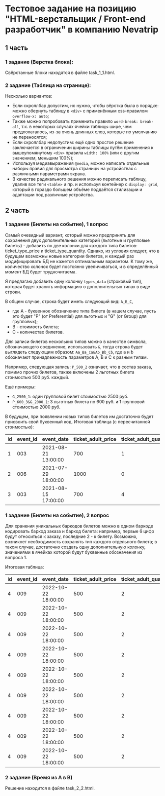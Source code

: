 # Тестовое задание на позицию "HTML-верстальщик / Front-end разработчик" в компанию Nevatrip

## 1 часть

### 1 задание (Верстка блока): 
Свёрстанные блоки находятся в файле task_1_1.html.

### 2 задание (Таблица на странице):

Несколько вариантов:
- Если скроллбар допустим, но нужно, чтобы вёрстка была в порядке: можно обернуть таблицу в `<div>` с применённым css-правилом `overflow-x: auto`;
- Также можно попробовать применить правило `word-break: break-all`, т.к. в некоторых случаях ячейки таблицы шире, чем предполагалось, из-за очень длинных слов, которые по умолчанию не переносятся;
- Если скроллбар недопустим: ещё одно простое решение заключается в  ограничении ширины таблицы путём применения к вышеупомянутому `<div>` правила `width: 100%` (или с другим значением, меньшим 100%);
- Используя медиавыражения `@media`, можно написать отдельные наборы правил для просмотра страницы на устройствах с различными параметрами экрана.
- В качестве радикального решения можно переписать таблицу, удалив все теги `<table>` и пр. и используя контейнер с `display: grid`, который в гораздо большем объёме поддаётся стилизации и адаптации под различные устройства.

## 2 часть

### 1 задание (Билеты на событие), 1 вопрос 

Самый очевидный вариант, который можно предпринять для сохранения двух дополнительных категорий (льготные и групповые билеты) - добавить по две колонки для каждого типа билетов:
ticket_type_price и ticket_type_quantity. Однако, из условия следует, что в будущем возможны новые категории билетов, и каждый раз модифицировать БД не кажется оптимальным вариантом. К тому же, количество колонок будет постоянно увеличиваться, и в определённый момент БД будет трудночитаема.

Я предлагаю добавить одну колонку `types_data` (строковый тип), которая будет хранить информацию о дополнительных типах в виде строки.

В общем случае, строка будет иметь следующий вид:
`A_B_C`,
- где А - буквенное обозначение типа билета (в нашем случае, пусть это будет "P" (от Preferential) для льготных и "G" (от Group) для групповых);
- В - стоимость билета;
- С - количество билетов.

Для записи билетов нескольких типов можно в качестве символа, обозначающего соединение, использовать `&`, тогда строка будет выглядеть следующим образом:
`Aa_Ba_Ca&Ab_Bb_Cb`,
где a и b обозначают принадлежность параметров A, B и С к разным типам.

Например, следующая запись:
`P_500_2`
означает, что в состав заказа, помимо прочих билетов, также включены 2 льготных билета стоимостью 500 руб. каждый.

Ещё примеры:
- `G_2500_1`: один групповой билет стоимостью 2500 руб.
- `P_600_3&G_2000_1`: 3 льготных билета по 600 руб. и 1 групповой стоимостью 2000 руб.

В будущем, при появлении новых типов билетов им достаточно будет присвоить свой буквенный код.
Итоговая таблица (с пересчитанной стоимостью):

| id | event_id | event_date          | ticket_adult_price | ticket_adult_quantity | ticket_kid_price | ticket_kid_quantity | types_data       | barcode  | user_id | equal_price | created             |
|----|----------|---------------------|--------------------|-----------------------|------------------|---------------------|------------------|----------|---------|-------------|---------------------|
| 1  | 003      | 2021-08-21 13:00:00 | 700                | 1                     | 450              | 0                   | P_500_2          | 11111111 | 00451   | 1700        | 2021-01-11 13:22:09 |
| 2  | 006      | 2021-07-29 18:00:00 | 1000               | 0                     | 800              | 2                   | G_2500_1         | 22222222 | 00364   | 4100        | 2021-01-12 16:62:08 |
| 3  | 003      | 2021-08-15 17:00:00 | 700                | 4                     | 450              | 3                   | P_600_3&G_2000_1 | 33333333 | 00015   | 7950        | 2021-01-13 10:08:45 |

### 1 задание (Билеты на событие), 2 вопрос

Для хранения уникальных баркодов билетов можно в одном баркоде кодировать баркод заказа и баркод билета: например, первые 6 цифр будут относиться к заказу, последние 2 - к билету.
Возможно, возникнет необходимость сохранять тип каждого отдельного билета; в таком случае, достаточно создать одну дополнительную колонку, значениями в ячейках которой будут буквенные обозначения из вопроса 1.

Итоговая таблица:

| id | event_id | event_date          | ticket_adult_price | ticket_adult_quantity | ticket_kid_price | ticket_kid_quantity | types_data | barcode  | ticket_type | user_id | equal_price | created             |
|----|----------|---------------------|--------------------|-----------------------|------------------|---------------------|------------|----------|-------------|---------|-------------|---------------------|
| 4  | 009      | 2022-10-22 18:00:00 | 500                | 2                     | 250              | 3                   | P_400_4    | 44444401 | A           | 00324   | 3350        | 2022-09-22 18:30:00 |
| 4  | 009      | 2022-10-22 18:00:00 | 500                | 2                     | 250              | 3                   | P_400_4    | 44444402 | A           | 00324   | 3350        | 2022-09-22 18:30:00 |
| 4  | 009      | 2022-10-22 18:00:00 | 500                | 2                     | 250              | 3                   | P_400_4    | 44444403 | K           | 00324   | 3350        | 2022-09-22 18:30:00 |
| 4  | 009      | 2022-10-22 18:00:00 | 500                | 2                     | 250              | 3                   | P_400_4    | 44444404 | K           | 00324   | 3350        | 2022-09-22 18:30:00 |
| 4  | 009      | 2022-10-22 18:00:00 | 500                | 2                     | 250              | 3                   | P_400_4    | 44444405 | K           | 00324   | 3350        | 2022-09-22 18:30:00 |
| 4  | 009      | 2022-10-22 18:00:00 | 500                | 2                     | 250              | 3                   | P_400_4    | 44444406 | P           | 00324   | 3350        | 2022-09-22 18:30:00 |
| 4  | 009      | 2022-10-22 18:00:00 | 500                | 2                     | 250              | 3                   | P_400_4    | 44444407 | P           | 00324   | 3350        | 2022-09-22 18:30:00 |
| 4  | 009      | 2022-10-22 18:00:00 | 500                | 2                     | 250              | 3                   | P_400_4    | 44444408 | P           | 00324   | 3350        | 2022-09-22 18:30:00 |
| 4  | 009      | 2022-10-22 18:00:00 | 500                | 2                     | 250              | 3                   | P_400_4    | 44444409 | P           | 00324   | 3350        | 2022-09-22 18:30:00 |

### 2 задание (Время из A в B)

Решение находится в файле task_2_2.html.